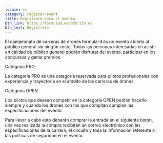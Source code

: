 ```yaml
---
locale: es
category: register-event
title: Regístrate para el evento
btn_link: https://formulad.eventbrite.es
btn_text: Regístrate
---
```


El campeonato de carreras de drones formula-d es un
evento abierto al público general sin ningún coste.
Todas las personas interesadas en asistir en calidad
de público general podrán disfrutar del
evento, participar en los concursos y ganar premios.

<span><span class="text-main-1">Categoría</span> PRO</span>

La categoría PRO es una categoría reservada para pilotos 
profesionales con experiencia y trayectoria en el ámbito
de las carreras de drones.

<span><span class="text-main-1">Categoría</span> OPEN</span>

Los pilotos que deseen competir en la categoría OPEN podrán hacerlo
siempre y cuando los drones con los que compitan cumplan las especificaciones
del evento.

Para llevar a cabo esto deberán comprar la entrada en el siguiente botón,
una vez realizada la compra recibirán un correo electrónico con las especificaciones
de la carrera, el circuito y toda la información referente a las políticas de
seguridad en el evento.
